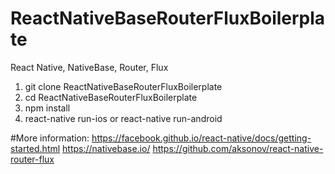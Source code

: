# ReactNativeBaseRouterFluxBoilerplate
React Native, NativeBase, Router, Flux

1. git clone ReactNativeBaseRouterFluxBoilerplate
2. cd ReactNativeBaseRouterFluxBoilerplate
3. npm install
4. react-native run-ios or react-native run-android

#More information:
https://facebook.github.io/react-native/docs/getting-started.html
https://nativebase.io/
https://github.com/aksonov/react-native-router-flux
